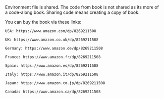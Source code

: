 Environment file is shared.
The code from book is not shared as its more of a code-along book.
Sharing code means creating a copy of book.


You can buy the book via these links:

    USA: https://www.amazon.com/dp/8269211508

    UK: https://www.amazon.co.uk/dp/8269211508

    Germany: https://www.amazon.de/dp/8269211508

    France: https://www.amazon.fr/dp/8269211508

    Spain: https://www.amazon.es/dp/8269211508

    Italy: https://www.amazon.it/dp/8269211508

    Japan: https://www.amazon.co.jp/dp/8269211508

    Canada: https://www.amazon.ca/dp/8269211508